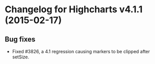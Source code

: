 # Changelog for Highcharts v4.1.1 (2015-02-17)
        

## Bug fixes
- Fixed #3826, a 4.1 regression causing markers to be clipped after setSize.